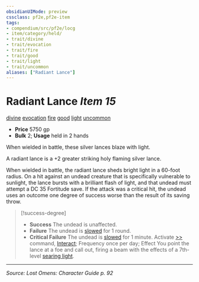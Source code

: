 ```yaml
---
obsidianUIMode: preview
cssclass: pf2e,pf2e-item
tags:
- compendium/src/pf2e/locg
- item/category/held/
- trait/divine
- trait/evocation
- trait/fire
- trait/good
- trait/light
- trait/uncommon
aliases: ["Radiant Lance"]
---
```

# Radiant Lance *Item 15*  
[divine](divine.md "Divine Tradition Trait")  [evocation](evocation.md "Evocation School Trait")  [fire](fire.md "Fire Energy & Element Trait")  [good](good.md "Good Alignment Trait")  [light](Reference/Rules/Traits/light.md "Light Effect Trait")  [uncommon](uncommon.md "Uncommon Rarity Trait")  

- **Price** 5750 gp
- **Bulk** 2; **Usage** held in 2 hands

When wielded in battle, these silver lances blaze with light.

A radiant lance is a +2 greater striking holy flaming silver lance.

When wielded in battle, the radiant lance sheds bright light in a 60-foot radius. On a hit against an undead creature that is specifically vulnerable to sunlight, the lance bursts with a brilliant flash of light, and that undead must attempt a DC 35 Fortitude save. If the attack was a critical hit, the undead uses an outcome one degree of success worse than the result of its saving throw.

> [!success-degree] 
> - **Success** The undead is unaffected.
> - **Failure** The undead is [slowed](conditions.md#Slowed) for 1 round.
> - **Critical Failure** The undead is [slowed](conditions.md#Slowed) for 1 minute. Activate [>>](chapter-9-playing-the-game.md#Actions "Two-Action") command, [Interact](interact.md); Frequency once per day; Effect You point the lance at a foe and call out, firing a beam with the effects of a 7th-level [searing light](searing-light.md).


---
*Source: Lost Omens: Character Guide p. 92*